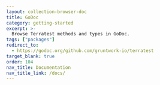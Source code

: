 ```yaml
---
layout: collection-browser-doc
title: GoDoc
category: getting-started
excerpt: >-
  Browse Terratest methods and types in GoDoc.
tags: ["packages"]
redirect_to:
  - https://godoc.org/github.com/gruntwork-io/terratest
target_blank: true
order: 104
nav_title: Documentation
nav_title_link: /docs/
---
```

